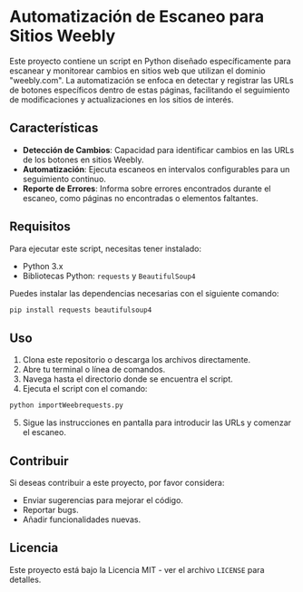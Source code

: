 # Automatización de Escaneo para Sitios Weebly

Este proyecto contiene un script en Python diseñado específicamente para escanear y monitorear cambios en sitios web que utilizan el dominio "weebly.com". La automatización se enfoca en detectar y registrar las URLs de botones específicos dentro de estas páginas, facilitando el seguimiento de modificaciones y actualizaciones en los sitios de interés.

## Características

- **Detección de Cambios**: Capacidad para identificar cambios en las URLs de los botones en sitios Weebly.
- **Automatización**: Ejecuta escaneos en intervalos configurables para un seguimiento continuo.
- **Reporte de Errores**: Informa sobre errores encontrados durante el escaneo, como páginas no encontradas o elementos faltantes.

## Requisitos

Para ejecutar este script, necesitas tener instalado:

- Python 3.x
- Bibliotecas Python: `requests` y `BeautifulSoup4`

Puedes instalar las dependencias necesarias con el siguiente comando:

```bash
pip install requests beautifulsoup4
```

## Uso

1. Clona este repositorio o descarga los archivos directamente.
2. Abre tu terminal o línea de comandos.
3. Navega hasta el directorio donde se encuentra el script.
4. Ejecuta el script con el comando:

```bash
python importWeebrequests.py
```

5. Sigue las instrucciones en pantalla para introducir las URLs y comenzar el escaneo.

## Contribuir

Si deseas contribuir a este proyecto, por favor considera:

- Enviar sugerencias para mejorar el código.
- Reportar bugs.
- Añadir funcionalidades nuevas.

## Licencia

Este proyecto está bajo la Licencia MIT - ver el archivo `LICENSE` para detalles.
